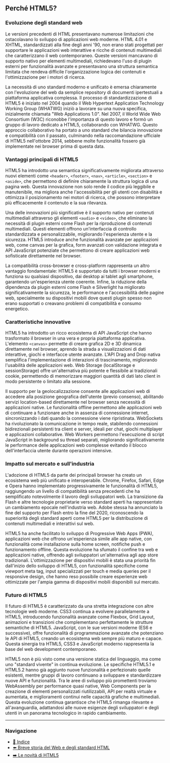 ## Perché HTML5?

### Evoluzione degli standard web
Le versioni precedenti di HTML presentavano numerose limitazioni che ostacolavano lo sviluppo di applicazioni web moderne. HTML 4.01 e XHTML, standardizzati alla fine degli anni '90, non erano stati progettati per supportare le applicazioni web interattive e ricche di contenuti multimediali che caratterizzano il web contemporaneo. Queste versioni mancavano di supporto nativo per elementi multimediali, richiedevano l'uso di plugin esterni per funzionalità avanzate e presentavano una struttura semantica limitata che rendeva difficile l'organizzazione logica dei contenuti e l'ottimizzazione per i motori di ricerca.

La necessità di uno standard moderno e unificato è emersa chiaramente con l'evoluzione del web da semplice repository di documenti ipertestuali a piattaforma applicativa complessa. Il processo di standardizzazione di HTML5 è iniziato nel 2004 quando il Web Hypertext Application Technology Working Group (WHATWG) iniziò a lavorare su una nuova specifica, inizialmente chiamata "Web Applications 1.0". Nel 2007, il World Wide Web Consortium (W3C) riconobbe l'importanza di questo lavoro e formò un gruppo di lavoro dedicato a HTML5, collaborando con WHATWG. Questo approccio collaborativo ha portato a uno standard che bilancia innovazione e compatibilità con il passato, culminando nella raccomandazione ufficiale di HTML5 nell'ottobre 2014, sebbene molte funzionalità fossero già implementate nei browser prima di questa data.

### Vantaggi principali di HTML5
HTML5 ha introdotto una semantica significativamente migliorata attraverso nuovi elementi come `<header>`, `<footer>`, `<nav>`, `<article>`, `<section>` e `<aside>`, che permettono di definire chiaramente la struttura logica di una pagina web. Questa innovazione non solo rende il codice più leggibile e manutenibile, ma migliora anche l'accessibilità per gli utenti con disabilità e ottimizza il posizionamento nei motori di ricerca, che possono interpretare più efficacemente il contenuto e la sua rilevanza.

Una delle innovazioni più significative è il supporto nativo per contenuti multimediali attraverso gli elementi `<audio>` e `<video>`, che eliminano la necessità di plugin esterni come Flash per la riproduzione di contenuti multimediali. Questi elementi offrono un'interfaccia di controllo standardizzata e personalizzabile, migliorando l'esperienza utente e la sicurezza. HTML5 introduce anche funzionalità avanzate per applicazioni web, come canvas per la grafica, form avanzati con validazione integrata e API JavaScript potenziate che permettono di creare applicazioni web sofisticate direttamente nel browser.

La compatibilità cross-browser e cross-platform rappresenta un altro vantaggio fondamentale: HTML5 è supportato da tutti i browser moderni e funziona su qualsiasi dispositivo, dai desktop ai tablet agli smartphone, garantendo un'esperienza utente coerente. Infine, la riduzione della dipendenza da plugin esterni come Flash e Silverlight ha migliorato significativamente la sicurezza, le performance e l'accessibilità delle pagine web, specialmente su dispositivi mobili dove questi plugin spesso non erano supportati o creavano problemi di compatibilità e consumo energetico.

### Caratteristiche innovative
HTML5 ha introdotto un ricco ecosistema di API JavaScript che hanno trasformato il browser in una vera e propria piattaforma applicativa. L'elemento `<canvas>` permette di creare grafica 2D e 3D dinamica direttamente nel browser, aprendo la strada a visualizzazioni di dati interattive, giochi e interfacce utente avanzate. L'API Drag and Drop nativa semplifica l'implementazione di interazioni di trascinamento, migliorando l'usabilità delle applicazioni web. Web Storage (localStorage e sessionStorage) offre un'alternativa più potente e flessibile ai tradizionali cookie, permettendo di memorizzare maggiori quantità di dati lato client in modo persistente o limitato alla sessione.

Il supporto per la geolocalizzazione consente alle applicazioni web di accedere alla posizione geografica dell'utente (previo consenso), abilitando servizi location-based direttamente nel browser senza necessità di applicazioni native. Le funzionalità offline permettono alle applicazioni web di continuare a funzionare anche in assenza di connessione internet, sincronizzando i dati quando la connessione viene ripristinata. WebSockets ha rivoluzionato la comunicazione in tempo reale, stabilendo connessioni bidirezionali persistenti tra client e server, ideali per chat, giochi multiplayer e applicazioni collaborative. Web Workers permettono l'esecuzione di script JavaScript in background su thread separati, migliorando significativamente le performance delle applicazioni web complesse evitando il blocco dell'interfaccia utente durante operazioni intensive.

### Impatto sul mercato e sull'industria
L'adozione di HTML5 da parte dei principali browser ha creato un ecosistema web più unificato e interoperabile. Chrome, Firefox, Safari, Edge e Opera hanno implementato progressivamente le funzionalità di HTML5, raggiungendo un livello di compatibilità senza precedenti che ha semplificato notevolmente il lavoro degli sviluppatori web. La transizione da Flash e altre tecnologie proprietarie verso standard aperti ha rappresentato un cambiamento epocale nell'industria web. Adobe stessa ha annunciato la fine del supporto per Flash entro la fine del 2020, riconoscendo la superiorità degli standard aperti come HTML5 per la distribuzione di contenuti multimediali e interattivi sul web.

HTML5 ha anche facilitato lo sviluppo di Progressive Web Apps (PWA), applicazioni web che offrono un'esperienza simile alle app native, con funzionalità come installazione sulla home screen, notifiche push e funzionamento offline. Questa evoluzione ha sfumato il confine tra web e applicazioni native, offrendo agli sviluppatori un'alternativa agli app store tradizionali. L'ottimizzazione per dispositivi mobili è stata una priorità fin dall'inizio dello sviluppo di HTML5, con funzionalità specifiche come viewport meta tag, input specializzati per touch e media queries per il responsive design, che hanno reso possibile creare esperienze web ottimizzate per l'ampia gamma di dispositivi mobili disponibili sul mercato.

### Futuro di HTML5
Il futuro di HTML5 è caratterizzato da una stretta integrazione con altre tecnologie web moderne. CSS3 continua a evolvere parallelamente a HTML5, introducendo funzionalità avanzate come Flexbox, Grid Layout, animazioni e transizioni che complementano perfettamente le strutture semantiche di HTML5. JavaScript, con le sue versioni moderne (ES6 e successive), offre funzionalità di programmazione avanzate che potenziano le API di HTML5, creando un ecosistema web sempre più maturo e capace. Questa sinergia tra HTML5, CSS3 e JavaScript moderno rappresenta la base del web development contemporaneo.

HTML5 non è più visto come una versione statica del linguaggio, ma come uno "standard vivente" in continua evoluzione. Le specifiche HTML5.1 e HTML5.2 hanno già aggiunto nuove funzionalità e perfezionato quelle esistenti, mentre gruppi di lavoro continuano a sviluppare e standardizzare nuove API e funzionalità. Tra le aree di sviluppo più promettenti troviamo WebAssembly per performance quasi native, Web Components per la creazione di elementi personalizzati riutilizzabili, API per realtà virtuale e aumentata, e miglioramenti continui nelle capacità grafiche e multimediali. Questa evoluzione continua garantisce che HTML5 rimanga rilevante e all'avanguardia, adattandosi alle nuove esigenze degli sviluppatori e degli utenti in un panorama tecnologico in rapido cambiamento.

---

### Navigazione
- [📑 Indice](<../README.md>)
- [⬅️ Breve storia del Web e degli standard HTML](<02_Breve_storia_del_Web.md>)
- [➡️ Le novità di HTML5](<04_Novita_HTML5.md>)